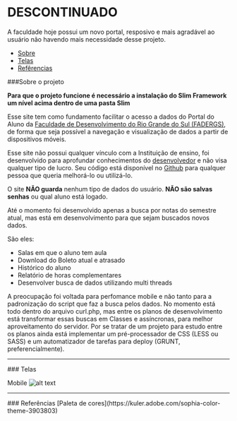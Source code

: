 # DESCONTINUADO

A faculdade hoje possui um novo portal, resposivo e mais agradável ao usuário não havendo mais necessidade desse projeto.



* [Sobre](#about)
* [Telas](#screen)
* [Refêrencias](#ref)

<a name="about"/>
###Sobre o projeto

**Para que o projeto funcione é necessário a instalação do Slim Framework um nível acima dentro de uma pasta Slim**

Esse site tem como fundamento facilitar o acesso a dados do Portal do Aluno da [Faculdade de Desenvolvimento do Rio Grande do Sul (FADERGS)](http://www.fadergs.edu.br/fadergs/), de forma que seja possível a navegação e visualização de dados a partir de dispositivos móveis.

Esse site não possui qualquer vínculo com a Instituição de ensino, foi desenvolvido para aprofundar conhecimentos do [desenvolvedor](https://www.facebook.com/icaromh) e não visa qualquer tipo de lucro. Seu código está disponível no [Github](https://github.com/icaromh2/give-my-grades) para qualquer pessoa que queria melhorá-lo ou utilizá-lo.

O site **NÃO guarda** nenhum tipo de dados do usuário. **NÃO são salvas senhas** ou qual aluno está logado.

Até o momento foi desenvolvido apenas a busca por notas do semestre atual, mas está em desenvolvimento para que sejam buscados novos dados. 

São eles:

* Salas em que o aluno tem aula
* Download do Boleto atual e atrasado
* Histórico do aluno
* Relatório de horas complementares
* Desenvolver busca de dados utilizando multi threads

A preocupação foi voltada para perfomance mobile e não tanto para a padronização do script que faz a busca pelos dados. No momento está todo dentro do arquivo curl.php, mas entre os planos de desenvolvimento está transformar essas buscas em Classes e assíncronas, para melhor aproveitamento do servidor. 
Por se tratar de um projeto para estudo entre os planos ainda está implementar um pré-processador de CSS (LESS ou SASS) e um automatizador de tarefas para deploy (GRUNT, preferencialmente). 

---

<a name="screen"/>
### Telas

Mobile
![alt text](http://blog.icaromh.com/wp-content/uploads/2014/08/68747470733a2f2f73636f6e74656e742d622d6c67612e78782e666263646e2e6e65742f6870686f746f732d667263332f74312e302d392f31303430313436335f3836363430333237363731393235335f323231323935363435363335303335353731395f6e2e6a7067.jpg "Exeplo de tela em dispositivo móvel")

---

<a name="ref"/>
### Referências
[Paleta de cores](https://kuler.adobe.com/sophia-color-theme-3903803)
